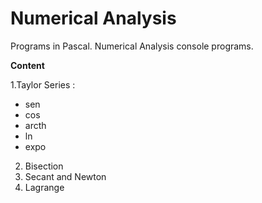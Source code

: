# Numerical Analysis
Programs in Pascal.  Numerical Analysis console programs.

**Content**

1.Taylor Series :<br>
 - sen <br>
 - cos <br>
 - arcth <br>
 - ln <br>
 - expo <br>  
2. Bisection <br>
3. Secant and Newton <br>
4. Lagrange
